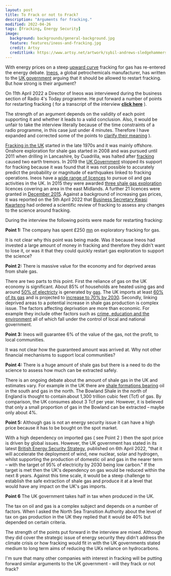 ```yaml
---
layout: post
title: To Frack or not to Frack?
description: "Arguments for fracking."
modified: 2022-04-26
tags: [Fracking, Energy Security]
image:
  background: backgrounds/general-background.jpg
  feature: features/ineos-and-fracking.jpg
  credit: Artsy
  creditlink: https://www.artsy.net/artwork/sybil-andrews-sledgehammers-7
---
```


With energy prices on a steep [upward curve](https://www.theecoexperts.co.uk/blog/reasons-for-uk-gas-price-increase) fracking for gas has re-entered the energy debate. [Ineos](https://www.ineos.com/about/), a global petrochemicals manufacturer, has written to the [UK government](https://www.theguardian.com/environment/2022/apr/11/ineos-wants-to-drill-uk-fracking-test-site-in-attempt-to-show-it-is-safe-jim-ratcliffe) arguing that it should be allowed to restart fracking. But how strong is their argument?

On 11th April 2022 a Director of Ineos was interviewed during the business section of Radio 4's Today programme. He put forward a number of points for restarting fracking ( for a transcript of the interview <a href="/assets/downloads/Ineos-Interview.pdf"><b>click here</b></a> ).

The strength of an argument depends on the validity of each point supporting it and whether it leads to a valid conclusion. Also, it would be unfair to take the interview literally because of the time constraints of a radio programme, in this case just under 4 minutes. Therefore I have expanded and corrected some of the points to [clarify their meaning](https://en.wikipedia.org/wiki/Principle_of_charity) ).

[Fracking in the UK](https://en.wikipedia.org/wikiHydraulic_fracturing_in_the_United_Kingdom) started in the late 1970s and it was mainly offshore. Onshore exploration for shale gas started in 2008 and was pursued until 2011 when drilling in Lancashire, by Cuadrilla, was halted after [fracking](https://www.gov.uk/government/publications/about-shale-gas-and-hydraulic-fracturing-fracking/developing-shale-oil-and-gas-in-the-uk) caused two earth tremors. In 2019 the [UK Government](https://www.gov.uk/government/news/government-ends-support-for-fracking) stopped its support for fracking because it was found that it was not possible to accurately predict the probability or magnitude of earthquakes linked to fracking operations. Ineos have a [wide range of licences](https://itportal.nstauthority.co.uk/information/licence_reports/databycompanyandblock.html) to pursue oil and gas activities in the UK. In 2015 they were awarded [three shale gas exploration](https://www.ineos.com/businesses/ineos-shale/news/ineos-is-today-awarded-three-new-shale-gas-exploration-licenses-from-the-uk-government-cementing-its-position-as-one-of-the-uks-leading-shale-gas-businesses/) licences covering an area in the east Midlands. A further 21 licences were granted in [December 2015](https://www.ineos.com/inch-magazine/articles/issue-9/ineos-gets-a-licence-to-explore-the-uk-for-shale-gas/). Against a background of increasing gas prices, it was reported on the 5th April 2022 that [Business Secretary Kwasi Kwarteng](https://www.bbc.co.uk/news/uk-politics-60999026) had ordered a scientific review of fracking to assess any changes to the science around fracking.

During the interview the following points were made for restarting fracking:

<b>Point 1:</b> The company has spent £250 [mn](https://twitter.com/financialtimes/status/1489637761598566402?lang=en-GB) on exploratory fracking for gas.

It is not clear why this point was being made. Was it because Ineos had invested a large amount of money in fracking and therefore they didn't want to lose it, or was it that they could quickly restart gas exploration to support the science?

<b>Point 2:</b> There is massive value for the economy and for deprived areas from shale gas.

There are two parts to this point. First the reliance of gas on the UK economy is significant. About 85% of households are heated using gas and around [50% of electricty](https://news.sky.com/story/why-the-uk-producing-half-its-electricity-from-gas-12431632) is generated by [gas](https://grid.iamkate.com/). The UK imports at least [60% of its gas](https://assets.publishing.service.gov.uk/government/uploads/system/uploads/attachment_data/file/1064782/Energy_Trends_March_2022.pdf) and is projected to [increase to 70% by 2030](https://www.ft.com/content/f10b57f7-818a-4d3a-be7c-ad65fd3f87d3 ). Secondly, linking deprived areas to a potential increase in shale gas production is complex issue.  The factors affecting deprivation are more than economic. For example they include other factors such as [crime, education and the environment](https://en.wikipedia.org/wiki/Multiple_deprivation_index) all of which fall under the control of local and national government.

<b>Point 3:</b> Ineos will guarantee 6% of the value of the gas, not the profit, to local communities.

It was not clear how the guaranteed amount was arrived at. Why not other financial mechanisms to support local communities?

<b>Point 4:</b> There is a huge amount of shale gas but there is a need to do the science to assess how much can be extracted safely.

There is an ongoing debate about the amount of shale gas in the UK and estimates vary. For  example in the UK there are [shale formations bearing](https://eciu.net/analysis/briefings/uk-energy-policies-and-prices/fracking-in-the-uk) oil in the south and gas in the north. The Bowland Shale in the north of England is thought to contain about 1,300 trillion cubic feet (Tcf) of gas. By comparison, the UK consumes about 3 Tcf per year. However, it is believed that only a small proportion of gas in the Bowland can be extracted – maybe only about 4%.

<b>Point 5:</b> Although gas is not an energy security issue it can have a high price  because it has to be bought on the spot market.

With a high dependency on imported gas ( see Point 2 ) then the spot price is driven by global issues. However, the UK government has stated in its latest [British Energy Security Strategy](https://www.gov.uk/government/news/major-acceleration-of-homegrown-power-in-britains-plan-for-greater-energy-independence ), published on 6th April 2022, "that it will accelerate the deployment of wind, new nuclear, solar and hydrogen, whilst supporting the production of domestic oil and gas in the nearer term – with the target of 95% of electricity by 2030 being low carbon." If the target is met then the UK's dependency on gas would be reduced within the next 8 years. Against this time scale, it would be a steep challenge to establish the safe extraction of shale gas and produce it at a level that would have any impact on the UK's gas imports.

<b>Point 6</b> The UK government takes half in tax when produced in the UK.

The tax on oil and gas is a complex subject and depends on a number of factors. When I asked the North Sea Transition Authority about the level of tax on gas production in the UK they replied that it would be 40% but depended on certain criteria.

The strength of the points put forward in the interview are mixed. Although they did cover the strategic issue of energy security they didn't address the climate crisis or how fracking would fit in with the UK governments stated medium to long term aims of reducing the UKs reliance on hydrocarbons.

I'm sure that many other companies with interest in fracking will be putting forward similar arguments to the UK government - will they frack or not frack?
